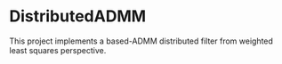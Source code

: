 # DistributedADMM
This project implements a based-ADMM distributed filter from weighted least squares perspective.
